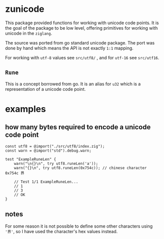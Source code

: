 # zunicode

This package provided functions for working with unicode code points. It is the
goal of the package to be low level, offering primitives for working with
unicode in the `ziglang`.

The source was ported from go standard unicode package. The port was done by
hand which means the API is not exactly `1:1` mapping.

For working with `utf-8` values see `src/utf8/` , and for `utf-16` see `src/utf16`.


## `Rune`
This is a concept borrowed from go. It is an alias for `u32` which is a
representation of a unicode code point.


# examples 

## how many bytes required to encode a unicode code point

```zig
const utf8 = @import("./src/utf8/index.zig");
const warn = @import("std").debug.warn;

test "ExampleRuneLen" {
    warn("\n{}\n", try utf8.runeLen('a'));
    warn("{}\n", try utf8.runeLen(0x754c)); // chinese character 0x754c 界

    // Test 1/1 ExampleRuneLen...
    // 1
    // 3
    // OK
}
```

## notes

For some reason it is not possible to define some other characters using `'界'`,
so I have used the character's hex values instead.


